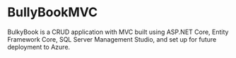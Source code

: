 # BullyBookMVC
BulkyBook is a CRUD application with MVC built using ASP.NET Core, Entity Framework Core, SQL Server Management Studio, and set up for future deployment to Azure.
